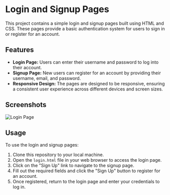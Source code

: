 # Login and Signup Pages

This project contains a simple login and signup pages built using HTML and CSS. These pages provide a basic authentication system for users to sign in or register for an account.

## Features

- **Login Page:** Users can enter their username and password to log into their account.
- **Signup Page:** New users can register for an account by providing their username, email, and password.
- **Responsive Design:** The pages are designed to be responsive, ensuring a consistent user experience across different devices and screen sizes.

## Screenshots

![Login Page](https://github.com/your-username/repository-name/blob/main/images/login-page.png)

## Usage

To use the login and signup pages:

1. Clone this repository to your local machine.
2. Open the `login.html` file in your web browser to access the login page.
3. Click on the "Sign Up" link to navigate to the signup page.
4. Fill out the required fields and click the "Sign Up" button to register for an account.
5. Once registered, return to the login page and enter your credentials to log in.
